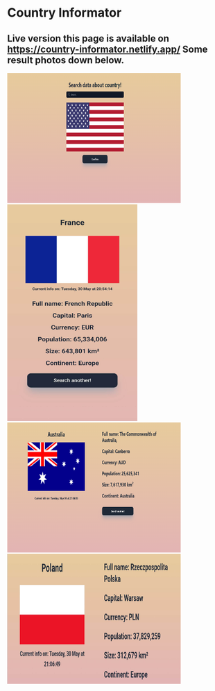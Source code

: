 <h1>Country Informator</h1>
<h2>Live version this page is available on 
  <a href="https://country-informator.netlify.app/">https://country-informator.netlify.app/</a>
Some result photos down below.</h2>
<div>
  <img src="https://github.com/OskarKuchta/Country-Infromator/blob/main/public/result1.png?raw=true" width="400" height="300" alt="Result photo" />
  <br>
   <img src="https://github.com/OskarKuchta/Country-Infromator/blob/main/public/result2.png?raw=true" width="300" height="500" alt="Result photo" />
  <br>
  <img src="https://github.com/OskarKuchta/Country-Infromator/blob/main/public/result3.png?raw=true" width="400" height="300" alt="Result photo" />
  <br>
  <img src="https://github.com/OskarKuchta/Country-Infromator/blob/main/public/result4.png?raw=true" width="400" height="300" alt="Result photo" />
</div>
